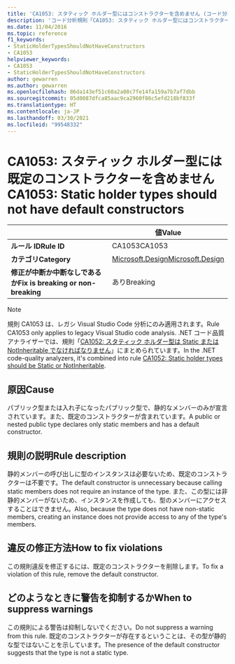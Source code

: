 ```yaml
---
title: 'CA1053: スタティック ホルダー型にはコンストラクターを含めません (コード分析)'
description: 'コード分析規則「CA1053: スタティック ホルダー型にはコンストラクターを含めません」について説明します'
ms.date: 11/04/2016
ms.topic: reference
f1_keywords:
- StaticHolderTypesShouldNotHaveConstructors
- CA1053
helpviewer_keywords:
- CA1053
- StaticHolderTypesShouldNotHaveConstructors
author: gewarren
ms.author: gewarren
ms.openlocfilehash: 86da143ef51c60a2a08c7fe14fa159a7b7af7dbb
ms.sourcegitcommit: 05d0087dfca85aac9ca2960f86c5efd218bf833f
ms.translationtype: HT
ms.contentlocale: ja-JP
ms.lasthandoff: 03/30/2021
ms.locfileid: "99548332"
---
```

# <a name="ca1053-static-holder-types-should-not-have-default-constructors"></a><span data-ttu-id="64913-103">CA1053: スタティック ホルダー型には既定のコンストラクターを含めません</span><span class="sxs-lookup"><span data-stu-id="64913-103">CA1053: Static holder types should not have default constructors</span></span>

| | <span data-ttu-id="64913-104">値</span><span class="sxs-lookup"><span data-stu-id="64913-104">Value</span></span> |
|-|-|
| <span data-ttu-id="64913-105">**ルール ID**</span><span class="sxs-lookup"><span data-stu-id="64913-105">**Rule ID**</span></span> |<span data-ttu-id="64913-106">CA1053</span><span class="sxs-lookup"><span data-stu-id="64913-106">CA1053</span></span>|
| <span data-ttu-id="64913-107">**カテゴリ**</span><span class="sxs-lookup"><span data-stu-id="64913-107">**Category**</span></span> |[<span data-ttu-id="64913-108">Microsoft.Design</span><span class="sxs-lookup"><span data-stu-id="64913-108">Microsoft.Design</span></span>](design-warnings.md)|
| <span data-ttu-id="64913-109">**修正が中断か中断なしであるか**</span><span class="sxs-lookup"><span data-stu-id="64913-109">**Fix is breaking or non-breaking**</span></span> |<span data-ttu-id="64913-110">あり</span><span class="sxs-lookup"><span data-stu-id="64913-110">Breaking</span></span>|

> [!NOTE]
> <span data-ttu-id="64913-111">規則 CA1053 は、レガシ Visual Studio Code 分析にのみ適用されます。</span><span class="sxs-lookup"><span data-stu-id="64913-111">Rule CA1053 only applies to legacy Visual Studio code analysis.</span></span> <span data-ttu-id="64913-112">.NET コード品質アナライザーでは、規則「[CA1052: スタティック ホルダー型は Static または NotInheritable でなければなりません](ca1052.md)」にまとめられています。</span><span class="sxs-lookup"><span data-stu-id="64913-112">In the .NET code-quality analyzers, it's combined into rule [CA1052: Static holder types should be Static or NotInheritable](ca1052.md).</span></span>

## <a name="cause"></a><span data-ttu-id="64913-113">原因</span><span class="sxs-lookup"><span data-stu-id="64913-113">Cause</span></span>

<span data-ttu-id="64913-114">パブリック型または入れ子になったパブリック型で、静的なメンバーのみが宣言されています。また、既定のコンストラクターが含まれています。</span><span class="sxs-lookup"><span data-stu-id="64913-114">A public or nested public type declares only static members and has a default constructor.</span></span>

## <a name="rule-description"></a><span data-ttu-id="64913-115">規則の説明</span><span class="sxs-lookup"><span data-stu-id="64913-115">Rule description</span></span>

<span data-ttu-id="64913-116">静的メンバーの呼び出しに型のインスタンスは必要ないため、既定のコンストラクターは不要です。</span><span class="sxs-lookup"><span data-stu-id="64913-116">The default constructor is unnecessary because calling static members does not require an instance of the type.</span></span> <span data-ttu-id="64913-117">また、この型には非静的メンバーがないため、インスタンスを作成しても、型のメンバーにアクセスすることはできません。</span><span class="sxs-lookup"><span data-stu-id="64913-117">Also, because the type does not have non-static members, creating an instance does not provide access to any of the type's members.</span></span>

## <a name="how-to-fix-violations"></a><span data-ttu-id="64913-118">違反の修正方法</span><span class="sxs-lookup"><span data-stu-id="64913-118">How to fix violations</span></span>

<span data-ttu-id="64913-119">この規則違反を修正するには、既定のコンストラクターを削除します。</span><span class="sxs-lookup"><span data-stu-id="64913-119">To fix a violation of this rule, remove the default constructor.</span></span>

## <a name="when-to-suppress-warnings"></a><span data-ttu-id="64913-120">どのようなときに警告を抑制するか</span><span class="sxs-lookup"><span data-stu-id="64913-120">When to suppress warnings</span></span>

<span data-ttu-id="64913-121">この規則による警告は抑制しないでください。</span><span class="sxs-lookup"><span data-stu-id="64913-121">Do not suppress a warning from this rule.</span></span> <span data-ttu-id="64913-122">既定のコンストラクターが存在するということは、その型が静的な型ではないことを示しています。</span><span class="sxs-lookup"><span data-stu-id="64913-122">The presence of the default constructor suggests that the type is not a static type.</span></span>
